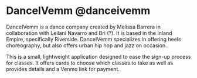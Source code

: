 # DanceIVemm @danceivemm

DanceIVemm is a dance company created by Melissa Barrera in collaboration with Leilani Navarro and Bri (?). It is based in the Inland Empire, specifically Riverside. DanceIVemm specializes in offering heels choreography, but also offers urban hip hop and jazz on occasion.

This is a small, lightweight application designed to ease the sign-up process for classes. It offers cards to choose which classes to take as well as provides details and a Venmo link for payment.
